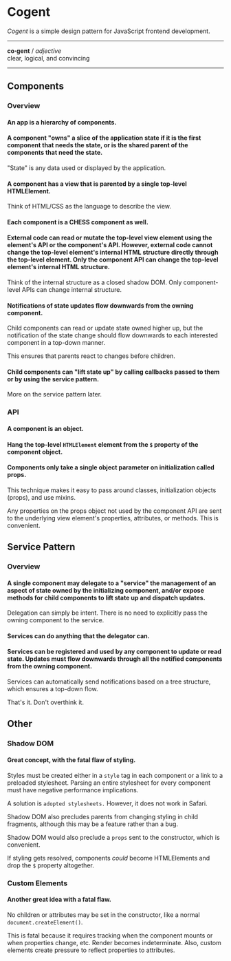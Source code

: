 # Cogent <!-- omit in toc -->

_Cogent_ is a simple design pattern for JavaScript frontend development.

---

**co·gent** / _adjective_<br>
clear, logical, and convincing

---

## Components

### Overview

#### An app is a hierarchy of components.

#### A component "owns" a slice of the application state if it is the first component that needs the state, or is the shared parent of the components that need the state.

"State" is any data used or displayed by the application.

#### A component has a view that is parented by a single top-level HTMLElement.

Think of HTML/CSS as the language to describe the view.

#### Each component is a CHESS component as well.

#### External code can read or mutate the top-level view element using the element's API or the component's API. However, external code cannot change the top-level element's internal HTML structure directly through the top-level element. Only the component API can change the top-level element's internal HTML structure.

Think of the internal structure as a closed shadow DOM. Only component-level APIs can change internal structure.

#### Notifications of state updates flow downwards from the owning component.

Child components can read or update state owned higher up, but the notification of the state change should flow downwards to each interested component in a top-down manner.

This ensures that parents react to changes before children.

#### Child components can "lift state up" by calling callbacks passed to them or by using the service pattern.

More on the service pattern later.

### API

#### A component is an object.

#### Hang the top-level `HTMLElement` element from the `$` property of the component object.

#### Components only take a single object parameter on initialization called props.

This technique makes it easy to pass around classes, initialization objects (props), and use mixins.

Any properties on the props object not used by the component API are sent to the underlying view element's properties, attributes, or methods. This is convenient.

## Service Pattern

### Overview

#### A single component may delegate to a "service" the management of an aspect of state owned by the initializing component, and/or expose methods for child components to lift state up and dispatch updates.

Delegation can simply be intent. There is no need to explicitly pass the owning component to the service.

#### Services can do anything that the delegator can.

#### Services can be registered and used by any component to update or read state. Updates must flow downwards through all the notified components from the owning component.

Services can automatically send notifications based on a tree structure, which ensures a top-down flow.

That's it. Don't overthink it.

## Other

### Shadow DOM

#### Great concept, with the fatal flaw of styling.

Styles must be created either in a `style` tag in each component or a link to a preloaded stylesheet. Parsing an entire stylesheet for every component must have negative performance implications.

A solution is `adopted stylesheets.` However, it does not work in Safari.

Shadow DOM also precludes parents from changing styling in child fragments, although this may be a feature rather than a bug.

Shadow DOM would also preclude a `props` sent to the constructor, which is convenient.

If styling gets resolved, components _could_ become HTMLElements and drop the `$` property altogether.

### Custom Elements

#### Another great idea with a fatal flaw.

No children or attributes may be set in the constructor, like a normal `document.createElement()`.

This is fatal because it requires tracking when the component mounts or when properties change, etc. Render becomes indeterminate. Also, custom elements create pressure to reflect properties to attributes.
